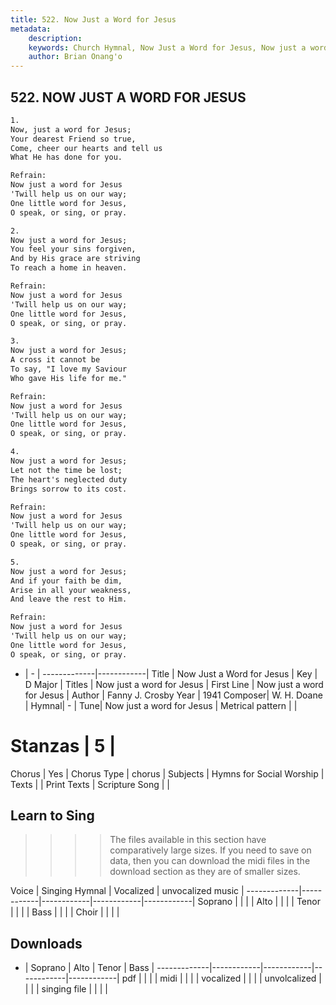 ```yaml
---
title: 522. Now Just a Word for Jesus
metadata:
    description: 
    keywords: Church Hymnal, Now Just a Word for Jesus, Now just a word for Jesus, Now just a word for Jesus
    author: Brian Onang'o
---
```



## 522. NOW JUST A WORD FOR JESUS

```txt
1.
Now, just a word for Jesus; 
Your dearest Friend so true, 
Come, cheer our hearts and tell us 
What He has done for you. 

Refrain:
Now just a word for Jesus 
'Twill help us on our way; 
One little word for Jesus, 
O speak, or sing, or pray. 

2.
Now just a word for Jesus; 
You feel your sins forgiven, 
And by His grace are striving 
To reach a home in heaven. 

Refrain:
Now just a word for Jesus 
'Twill help us on our way; 
One little word for Jesus, 
O speak, or sing, or pray. 

3.
Now just a word for Jesus; 
A cross it cannot be 
To say, "I love my Saviour 
Who gave His life for me." 

Refrain:
Now just a word for Jesus 
'Twill help us on our way; 
One little word for Jesus, 
O speak, or sing, or pray. 

4.
Now just a word for Jesus; 
Let not the time be lost; 
The heart's neglected duty 
Brings sorrow to its cost. 

Refrain:
Now just a word for Jesus 
'Twill help us on our way; 
One little word for Jesus, 
O speak, or sing, or pray. 

5.
Now just a word for Jesus; 
And if your faith be dim, 
Arise in all your weakness, 
And leave the rest to Him.

Refrain:
Now just a word for Jesus 
'Twill help us on our way; 
One little word for Jesus, 
O speak, or sing, or pray. 

```

- |   -  |
-------------|------------|
Title | Now Just a Word for Jesus |
Key | D Major |
Titles | Now just a word for Jesus |
First Line | Now just a word for Jesus |
Author | Fanny J. Crosby
Year | 1941
Composer| W. H. Doane |
Hymnal|  - |
Tune| Now just a word for Jesus |
Metrical pattern | |
# Stanzas | 5 |
Chorus | Yes |
Chorus Type | chorus |
Subjects | Hymns for Social Worship |
Texts |  |
Print Texts | 
Scripture Song |  |
  
## Learn to Sing

>>>> The files available in this section have comparatively large sizes. If you need to save on data, then you can download the midi files in the download section as they are of smaller sizes.

Voice |  Singing Hymnal | Vocalized | unvocalized music |
-------------|------------|------------|------------|------------|
Soprano | | | |
Alto | | | |
Tenor | | | |
Bass | | | |
Choir | | | |

## Downloads

- |  Soprano | Alto | Tenor | Bass |
-------------|------------|------------|------------|------------|
pdf | | | |
midi | | | |
vocalized | | | |
unvolcalized | | | |
singing file | | | |
  